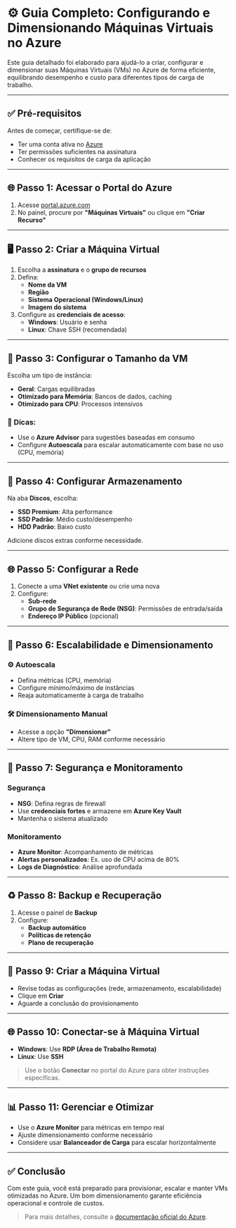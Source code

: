 # ⚙️ Guia Completo: Configurando e Dimensionando Máquinas Virtuais no Azure

Este guia detalhado foi elaborado para ajudá-lo a criar, configurar e dimensionar suas Máquinas Virtuais (VMs) no Azure de forma eficiente, equilibrando desempenho e custo para diferentes tipos de carga de trabalho.

---

## ✅ Pré-requisitos

Antes de começar, certifique-se de:

- Ter uma conta ativa no [Azure](https://portal.azure.com)
- Ter permissões suficientes na assinatura
- Conhecer os requisitos de carga da aplicação

---

## 🌐 Passo 1: Acessar o Portal do Azure

1. Acesse [portal.azure.com](https://portal.azure.com)
2. No painel, procure por **"Máquinas Virtuais"** ou clique em **"Criar Recurso"**

---

## 🖥️ Passo 2: Criar a Máquina Virtual

1. Escolha a **assinatura** e o **grupo de recursos**
2. Defina:
   - **Nome da VM**
   - **Região**
   - **Sistema Operacional (Windows/Linux)**
   - **Imagem do sistema**
3. Configure as **credenciais de acesso**:
   - **Windows**: Usuário e senha
   - **Linux**: Chave SSH (recomendada)

---

## 📏 Passo 3: Configurar o Tamanho da VM

Escolha um tipo de instância:

- **Geral**: Cargas equilibradas
- **Otimizado para Memória**: Bancos de dados, caching
- **Otimizado para CPU**: Processos intensivos

### 📌 Dicas:

- Use o **Azure Advisor** para sugestões baseadas em consumo
- Configure **Autoescala** para escalar automaticamente com base no uso (CPU, memória)

---

## 💾 Passo 4: Configurar Armazenamento

Na aba **Discos**, escolha:

- **SSD Premium**: Alta performance
- **SSD Padrão**: Médio custo/desempenho
- **HDD Padrão**: Baixo custo

Adicione discos extras conforme necessidade.

---

## 🌐 Passo 5: Configurar a Rede

1. Conecte a uma **VNet existente** ou crie uma nova
2. Configure:
   - **Sub-rede**
   - **Grupo de Segurança de Rede (NSG)**: Permissões de entrada/saída
   - **Endereço IP Público** (opcional)

---

## 🔄 Passo 6: Escalabilidade e Dimensionamento

### ⚙️ Autoescala

- Defina métricas (CPU, memória)
- Configure mínimo/máximo de instâncias
- Reaja automaticamente à carga de trabalho

### 🛠️ Dimensionamento Manual

- Acesse a opção **"Dimensionar"**
- Altere tipo de VM, CPU, RAM conforme necessário

---

## 🔐 Passo 7: Segurança e Monitoramento

### Segurança

- **NSG**: Defina regras de firewall
- Use **credenciais fortes** e armazene em **Azure Key Vault**
- Mantenha o sistema atualizado

### Monitoramento

- **Azure Monitor**: Acompanhamento de métricas
- **Alertas personalizados**: Ex. uso de CPU acima de 80%
- **Logs de Diagnóstico**: Análise aprofundada

---

## ♻️ Passo 8: Backup e Recuperação

1. Acesse o painel de **Backup**
2. Configure:
   - **Backup automático**
   - **Políticas de retenção**
   - **Plano de recuperação**

---

## 🎉 Passo 9: Criar a Máquina Virtual

- Revise todas as configurações (rede, armazenamento, escalabilidade)
- Clique em **Criar**
- Aguarde a conclusão do provisionamento

---

## 🌐 Passo 10: Conectar-se à Máquina Virtual

- **Windows**: Use **RDP (Área de Trabalho Remota)**
- **Linux**: Use **SSH**

> Use o botão **Conectar** no portal do Azure para obter instruções específicas.

---

## 📊 Passo 11: Gerenciar e Otimizar

- Use o **Azure Monitor** para métricas em tempo real
- Ajuste dimensionamento conforme necessário
- Considere usar **Balanceador de Carga** para escalar horizontalmente

---

## ✅ Conclusão

Com este guia, você está preparado para provisionar, escalar e manter VMs otimizadas no Azure. Um bom dimensionamento garante eficiência operacional e controle de custos.

> Para mais detalhes, consulte a [documentação oficial do Azure](https://learn.microsoft.com/azure/virtual-machines/).
